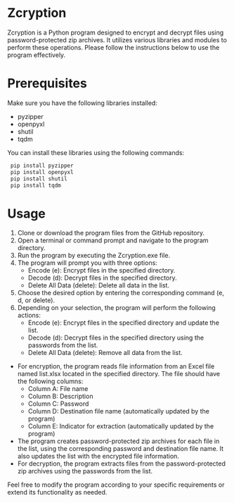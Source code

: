 # Zcryption
Zcryption is a Python program designed to encrypt and decrypt files using password-protected zip archives. It utilizes various libraries and modules to perform these operations. Please follow the instructions below to use the program effectively.

# Prerequisites
Make sure you have the following libraries installed:

- pyzipper
- openpyxl
- shutil
- tqdm

You can install these libraries using the following commands:
```bash 
 pip install pyzipper
 pip install openpyxl
 pip install shutil
 pip install tqdm
```

# Usage
1. Clone or download the program files from the GitHub repository.
2. Open a terminal or command prompt and navigate to the program directory.
3. Run the program by executing the Zcryption.exe file.
4. The program will prompt you with three options:
   - Encode (e): Encrypt files in the specified directory.
   - Decode (d): Decrypt files in the specified directory.
   - Delete All Data (delete): Delete all data in the list.
5. Choose the desired option by entering the corresponding command (e, d, or delete).
6. Depending on your selection, the program will perform the following actions:
   - Encode (e): Encrypt files in the specified directory and update the list.
   - Decode (d): Decrypt files in the specified directory using the passwords from the list.
   - Delete All Data (delete): Remove all data from the list.
- For encryption, the program reads file information from an Excel file named list.xlsx located in the specified directory. The file should have the following columns:
   - Column A: File name
   - Column B: Description
   - Column C: Password
   - Column D: Destination file name (automatically updated by the program)
   - Column E: Indicator for extraction (automatically updated by the program)
- The program creates password-protected zip archives for each file in the list, using the corresponding password and destination file name. It also updates the list with the encrypted file information.
- For decryption, the program extracts files from the password-protected zip archives using the passwords from the list.

Feel free to modify the program according to your specific requirements or extend its functionality as needed.

